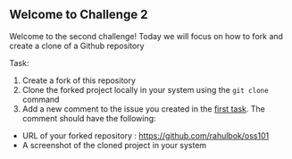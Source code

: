 ## Welcome to Challenge 2

Welcome to the second challenge! 
Today we will focus on how to fork and create a clone of a Github repository

Task: 
1. Create a fork of this repository 
2. Clone the forked project locally in your system using the ``git clone`` command 
3. Add a new comment to the issue you created in the [first task](https://github.com/eabhi-me/oss101/blob/main/Beginner/Challenges/01.md). The comment should have the following: 
- URL of your forked repository : https://github.com/rahulbok/oss101 
- A screenshot of the cloned project in your system
